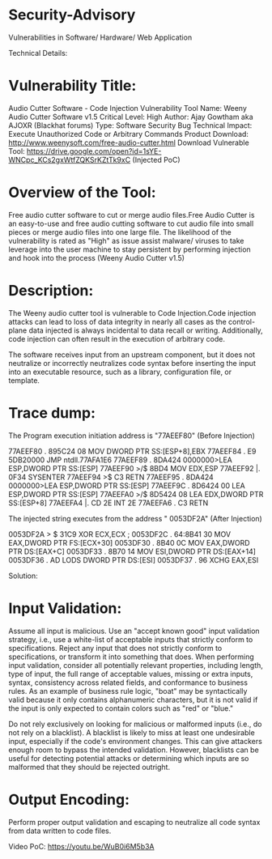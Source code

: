 # Security-Advisory
Vulnerabilities in Software/ Hardware/ Web Application


Technical Details:

Vulnerability Title: 
====================
Audio Cutter Software - Code Injection Vulnerability Tool Name: Weeny Audio Cutter Software v1.5 Critical Level: High Author: Ajay Gowtham aka AJOXR (Blackhat forums) Type: Software Security Bug Technical Impact: Execute Unauthorized Code or Arbitrary Commands Product Download: http://www.weenysoft.com/free-audio-cutter.html Download Vulnerable Tool: https://drive.google.com/open?id=1sYE-WNCpc_KCs2gxWtfZQKSrKZtTk9xC (Injected PoC)

Overview of the Tool:
======================
Free audio cutter software to cut or merge audio files.Free Audio Cutter is an easy-to-use and free audio cutting software to cut audio file into small pieces or merge audio files into one large file. The likelihood of the vulnerability is rated as "High" as issue assist malware/ viruses to take leverage into the user machine to stay persistent by performing injection and hook into the process (Weeny Audio Cutter v1.5)

Description:
============
The Weeny audio cutter tool is vulnerable to Code Injection.Code injection attacks can lead to loss of data integrity in nearly all cases as the control-plane data injected is always incidental to data recall or writing. Additionally, code injection can often result in the execution of arbitrary code.

The software receives input from an upstream component, but it does not neutralize or incorrectly neutralizes code syntax before inserting the input into an executable resource, such as a library, configuration file, or template.

Trace dump:
===========
The Program execution initiation address is "77AEEF80" (Before Injection)

77AEEF80 . 895C24 08 MOV DWORD PTR SS:[ESP+8],EBX
77AEEF84 . E9 5DB20000 JMP ntdll.77AFA1E6 77AEEF89 . 8DA424 0000000>LEA ESP,DWORD PTR SS:[ESP] 77AEEF90 >/$ 8BD4 MOV EDX,ESP 77AEEF92 |. 0F34 SYSENTER 77AEEF94 >$ C3 RETN 77AEEF95 . 8DA424 0000000>LEA ESP,DWORD PTR SS:[ESP] 77AEEF9C . 8D6424 00 LEA ESP,DWORD PTR SS:[ESP] 77AEEFA0 >/$ 8D5424 08 LEA EDX,DWORD PTR SS:[ESP+8] 77AEEFA4 |. CD 2E INT 2E 77AEEFA6 . C3 RETN

The injected string executes from the address " 0053DF2A" (After Injection)

0053DF2A > $ 31C9 XOR ECX,ECX ;
0053DF2C . 64:8B41 30 MOV EAX,DWORD PTR FS:[ECX+30] 0053DF30 . 8B40 0C MOV EAX,DWORD PTR DS:[EAX+C] 0053DF33 . 8B70 14 MOV ESI,DWORD PTR DS:[EAX+14] 0053DF36 . AD LODS DWORD PTR DS:[ESI] 0053DF37 . 96 XCHG EAX,ESI

Solution:

Input Validation: 
==================== 
Assume all input is malicious. Use an "accept known good" input validation strategy, i.e., use a white-list of acceptable inputs that strictly conform to specifications. Reject any input that does not strictly conform to specifications, or transform it into something that does.
When performing input validation, consider all potentially relevant properties, including length, type of input, the full range of acceptable values, missing or extra inputs, syntax, consistency across related fields, and conformance to business rules. As an example of business rule logic, "boat" may be syntactically valid because it only contains alphanumeric characters, but it is not valid if the input is only expected to contain colors such as "red" or "blue."

Do not rely exclusively on looking for malicious or malformed inputs (i.e., do not rely on a blacklist). A blacklist is likely to miss at least one undesirable input, especially if the code's environment changes. This can give attackers enough room to bypass the intended validation. However, blacklists can be useful for detecting potential attacks or determining which inputs are so malformed that they should be rejected outright.

Output Encoding: 
==================== 
Perform proper output validation and escaping to neutralize all code syntax from data written to code files.

Video PoC: https://youtu.be/WuB0i6M5b3A
